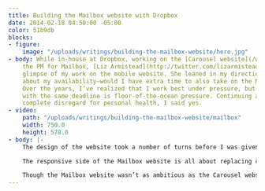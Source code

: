 ```yaml
---
title: Building the Mailbox website with Dropbox
date: 2014-02-18 04:50:00 -05:00
color: 51b9db
blocks:
- figure:
    image: "/uploads/writings/building-the-mailbox-website/hero.jpg"
- body: While in-house at Dropbox, working on the [Carousel website](/writings/building-the-carousel-website),
    the PM for Mailbox, [Liz Armistead](http://twitter.com/lizarmistead), caught a
    glimpse of my work on the mobile website. She leaned in my direction and asked
    about my availability—would I have extra time to also take on the Mailbox website?
    Over the years, I’ve realized that I work best under pressure, but two major projects
    with the same deadline is floor-of-the-ocean pressure. Continuing a pattern of
    complete disregard for personal health, I said yes.
- video:
    path: "/uploads/writings/building-the-mailbox-website/mailbox"
    width: 750.0
    height: 578.0
- body: |-
    The design of the website took a number of turns before I was given the green light. [Morgan Knutson](http://twitter.com/morganknutson) led the final version, landing on using videos to demo the many gestures within the app. Upon scrolling the website, the videos will autoplay once they come into view. When a video falls out of view, it pauses. It’s a straight-forward approach, but very effective, showcasing exactly how the app works without hitting you over the head with effects.

    The responsive side of the Mailbox website is all about replacing content. Reflowing down to the tablet breakpoint, the website first swaps out all videos for stills. As it narrows to the phone breakpoint, icons replace the stills and the top image is replaced with the Mailbox logo. The most complex part of the responsive implementation would definitely be the line of devices at the bottom of the website—the phones fit perfectly together, but at smaller scales, the laptop is too much. Because of this, I move the laptop below its copy when it hits the phone breakpoint.

    Though the Mailbox website wasn’t as ambitious as the Carousel website, I feel its strength lies in its restraint to *not* go over the top. Because the app’s ease and simplicity is its main appeal, the goal of the website is to showcase Mailbox’s key gestures and get users right into the app.
---
```


